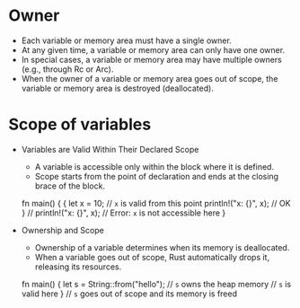 # Owner

- Each variable or memory area must have a single owner.
- At any given time, a variable or memory area can only have one owner.
- In special cases, a variable or memory area may have multiple owners (e.g., through Rc or Arc).
- When the owner of a variable or memory area goes out of scope, the variable or memory area is destroyed (deallocated).

# Scope of variables
- Variables are Valid Within Their Declared Scope
    + A variable is accessible only within the block where it is defined.
    + Scope starts from the point of declaration and ends at the closing brace of the block.

    fn main() {
    {
        let x = 10; // `x` is valid from this point
        println!("x: {}", x); // OK
    }
        // println!("x: {}", x); // Error: `x` is not accessible here
    }


- Ownership and Scope
    + Ownership of a variable determines when its memory is deallocated.
    + When a variable goes out of scope, Rust automatically drops it, releasing its resources.

    fn main() {
        let s = String::from("hello"); // `s` owns the heap memory
        // `s` is valid here
    } 
    // `s` goes out of scope and its memory is freed


